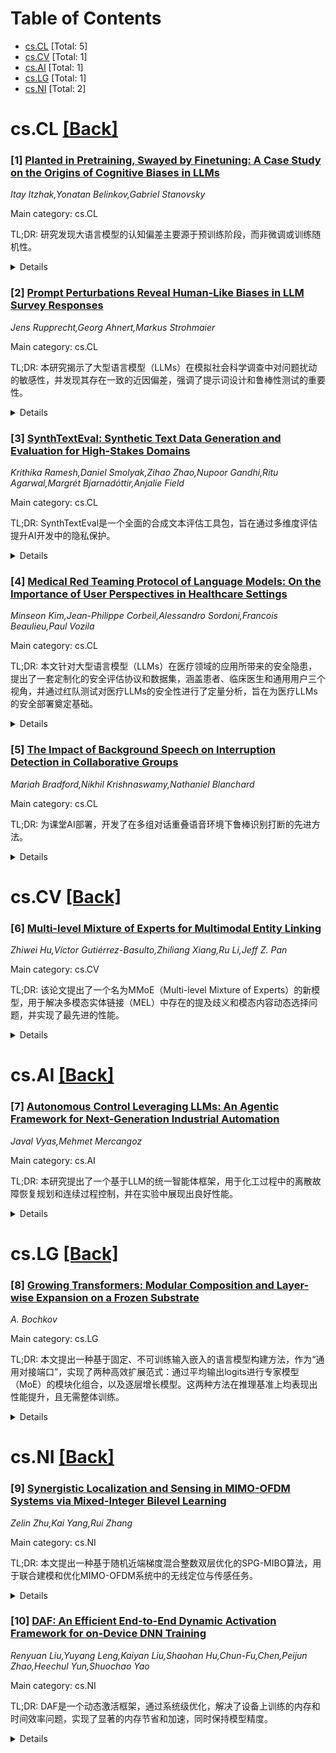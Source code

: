<div id=toc></div>

# Table of Contents

- [cs.CL](#cs.CL) [Total: 5]
- [cs.CV](#cs.CV) [Total: 1]
- [cs.AI](#cs.AI) [Total: 1]
- [cs.LG](#cs.LG) [Total: 1]
- [cs.NI](#cs.NI) [Total: 2]


<div id='cs.CL'></div>

# cs.CL [[Back]](#toc)

### [1] [Planted in Pretraining, Swayed by Finetuning: A Case Study on the Origins of Cognitive Biases in LLMs](https://arxiv.org/abs/2507.07186)
*Itay Itzhak,Yonatan Belinkov,Gabriel Stanovsky*

Main category: cs.CL

TL;DR: 研究发现大语言模型的认知偏差主要源于预训练阶段，而非微调或训练随机性。


<details>
  <summary>Details</summary>
Motivation: 大语言模型（LLMs）存在认知偏差，但目前尚不清楚这些偏差的来源是预训练、微调还是训练过程中的随机性。

Method: 采用两步因果实验方法：首先，使用不同随机种子多次微调模型以评估训练随机性对30多种认知偏差的影响；其次，引入“交叉微调”，在模型间交换指令数据集，以隔离偏差来源并测试偏差是否依赖于数据集。

Result: 研究发现训练随机性确实引入了一些变异性，但模型的认知偏差主要由预训练决定。拥有相同预训练骨干的模型，其偏差模式比仅共享微调数据的模型更为相似。

Conclusion: 理解微调模型的偏差需要超越微调效应，深入考虑其预训练起源。这一视角有助于未来制定评估和缓解大语言模型偏差的原则性策略。

Abstract: Large language models (LLMs) exhibit cognitive biases -- systematic
tendencies of irrational decision-making, similar to those seen in humans.
Prior work has found that these biases vary across models and can be amplified
by instruction tuning. However, it remains unclear if these differences in
biases stem from pretraining, finetuning, or even random noise due to training
stochasticity. We propose a two-step causal experimental approach to
disentangle these factors. First, we finetune models multiple times using
different random seeds to study how training randomness affects over $30$
cognitive biases. Second, we introduce \emph{cross-tuning} -- swapping
instruction datasets between models to isolate bias sources. This swap uses
datasets that led to different bias patterns, directly testing whether biases
are dataset-dependent. Our findings reveal that while training randomness
introduces some variability, biases are mainly shaped by pretraining: models
with the same pretrained backbone exhibit more similar bias patterns than those
sharing only finetuning data. These insights suggest that understanding biases
in finetuned models requires considering their pretraining origins beyond
finetuning effects. This perspective can guide future efforts to develop
principled strategies for evaluating and mitigating bias in LLMs.

</details>


### [2] [Prompt Perturbations Reveal Human-Like Biases in LLM Survey Responses](https://arxiv.org/abs/2507.07188)
*Jens Rupprecht,Georg Ahnert,Markus Strohmaier*

Main category: cs.CL

TL;DR: 本研究揭示了大型语言模型（LLMs）在模拟社会科学调查中对问题扰动的敏感性，并发现其存在一致的近因偏差，强调了提示词设计和鲁棒性测试的重要性。


<details>
  <summary>Details</summary>
Motivation: 当前对于LLM作为人类调查对象替代品的可靠性及其对已知响应偏差的易感性了解不足，亟需深入研究。

Method: 本研究选取了9个不同的LLM，利用世界价值观调查（WVS）中的问题，对问题措辞和答案选项结构施加了11种扰动，共进行了超过167,000次模拟访谈，以评估LLM的响应鲁棒性。

Result: 所有被测试的LLM都对扰动表现出敏感性，并一致地呈现出程度不一的“近因偏差”（倾向于选择最后呈现的答案选项）。虽然大型模型通常更具鲁棒性，但所有模型对语义变化（如转述）和组合扰动仍很敏感。研究发现LLM的某些响应偏差与人类相似。

Conclusion: 本研究强调了在使用LLM生成合成调查数据时，提示词设计和进行鲁棒性测试的至关重要性。

Abstract: Large Language Models (LLMs) are increasingly used as proxies for human
subjects in social science surveys, but their reliability and susceptibility to
known response biases are poorly understood. This paper investigates the
response robustness of LLMs in normative survey contexts -- we test nine
diverse LLMs on questions from the World Values Survey (WVS), applying a
comprehensive set of 11 perturbations to both question phrasing and answer
option structure, resulting in over 167,000 simulated interviews. In doing so,
we not only reveal LLMs' vulnerabilities to perturbations but also reveal that
all tested models exhibit a consistent \textit{recency bias} varying in
intensity, disproportionately favoring the last-presented answer option. While
larger models are generally more robust, all models remain sensitive to
semantic variations like paraphrasing and to combined perturbations. By
applying a set of perturbations, we reveal that LLMs partially align with
survey response biases identified in humans. This underscores the critical
importance of prompt design and robustness testing when using LLMs to generate
synthetic survey data.

</details>


### [3] [SynthTextEval: Synthetic Text Data Generation and Evaluation for High-Stakes Domains](https://arxiv.org/abs/2507.07229)
*Krithika Ramesh,Daniel Smolyak,Zihao Zhao,Nupoor Gandhi,Ritu Agarwal,Margrét Bjarnadóttir,Anjalie Field*

Main category: cs.CL

TL;DR: SynthTextEval是一个全面的合成文本评估工具包，旨在通过多维度评估提升AI开发中的隐私保护。


<details>
  <summary>Details</summary>
Motivation: 大型语言模型（LLM）生成的合成文本在高风险领域（如医疗、法律）具有隐私保护的潜力，但要实现这一潜力，需要对合成数据进行系统且多维度的评估，包括其在下游系统中的效用、系统公平性、隐私泄露风险、与源文本的分布差异以及领域专家的定性反馈。

Method: 本文提出了SynthTextEval工具包，它允许用户对上传或通过其生成模块创建的合成数据，从下游系统效用、系统公平性、隐私泄露风险、通用分布差异和领域专家定性反馈等多个维度进行综合评估。

Result: 尽管SynthTextEval可用于任何数据，但其功能和有效性已在医疗和法律这两个高风险领域的数据集上得到了突出展示和验证。

Conclusion: 通过整合和标准化合成文本的评估指标，SynthTextEval旨在提高合成文本的实用性，进而促进人工智能开发中的隐私保护。

Abstract: We present SynthTextEval, a toolkit for conducting comprehensive evaluations
of synthetic text. The fluency of large language model (LLM) outputs has made
synthetic text potentially viable for numerous applications, such as reducing
the risks of privacy violations in the development and deployment of AI systems
in high-stakes domains. Realizing this potential, however, requires principled
consistent evaluations of synthetic data across multiple dimensions: its
utility in downstream systems, the fairness of these systems, the risk of
privacy leakage, general distributional differences from the source text, and
qualitative feedback from domain experts. SynthTextEval allows users to conduct
evaluations along all of these dimensions over synthetic data that they upload
or generate using the toolkit's generation module. While our toolkit can be run
over any data, we highlight its functionality and effectiveness over datasets
from two high-stakes domains: healthcare and law. By consolidating and
standardizing evaluation metrics, we aim to improve the viability of synthetic
text, and in-turn, privacy-preservation in AI development.

</details>


### [4] [Medical Red Teaming Protocol of Language Models: On the Importance of User Perspectives in Healthcare Settings](https://arxiv.org/abs/2507.07248)
*Minseon Kim,Jean-Philippe Corbeil,Alessandro Sordoni,Francois Beaulieu,Paul Vozila*

Main category: cs.CL

TL;DR: 本文针对大型语言模型（LLMs）在医疗领域的应用所带来的安全隐患，提出了一套定制化的安全评估协议和数据集，涵盖患者、临床医生和通用用户三个视角，并通过红队测试对医疗LLMs的安全性进行了定量分析，旨在为医疗LLMs的安全部署奠定基础。


<details>
  <summary>Details</summary>
Motivation: 随着LLMs在医疗领域的广泛应用，其输出可能直接影响人类健康，引发了严重的安全担忧。然而，现有安全评估主要集中于通用基准，缺乏针对医疗领域特定用户（如患者和临床医生）视角的专业安全评估。

Method: 引入了针对医疗领域的安全评估协议，该协议同时考虑了患者用户和临床医生用户的视角，并结合通用安全评估。为此，构建了PatientSafetyBench数据集，包含466个样本，涵盖5个关键类别，专门用于衡量患者视角的安全性。将红队测试协议应用于MediPhi模型集合作为案例研究进行定量分析。

Result: 据作者所知，这是首次通过有针对性的红队测试，从患者、临床医生和通用用户三个不同视角定义医疗LLMs的安全评估标准，并成功构建了PatientSafetyBench数据集，填补了医疗领域特定安全评估的空白。

Conclusion: 这项工作为医疗领域LLMs更安全的部署奠定了基础，通过多视角、定制化的安全评估，提高了医疗LLMs的可靠性和安全性。

Abstract: As the performance of large language models (LLMs) continues to advance,
their adoption is expanding across a wide range of domains, including the
medical field. The integration of LLMs into medical applications raises
critical safety concerns, particularly due to their use by users with diverse
roles, e.g. patients and clinicians, and the potential for model's outputs to
directly affect human health. Despite the domain-specific capabilities of
medical LLMs, prior safety evaluations have largely focused only on general
safety benchmarks. In this paper, we introduce a safety evaluation protocol
tailored to the medical domain in both patient user and clinician user
perspectives, alongside general safety assessments and quantitatively analyze
the safety of medical LLMs. We bridge a gap in the literature by building the
PatientSafetyBench containing 466 samples over 5 critical categories to measure
safety from the perspective of the patient. We apply our red-teaming protocols
on the MediPhi model collection as a case study. To our knowledge, this is the
first work to define safety evaluation criteria for medical LLMs through
targeted red-teaming taking three different points of view - patient,
clinician, and general user - establishing a foundation for safer deployment in
medical domains.

</details>


### [5] [The Impact of Background Speech on Interruption Detection in Collaborative Groups](https://arxiv.org/abs/2507.07280)
*Mariah Bradford,Nikhil Krishnaswamy,Nathaniel Blanchard*

Main category: cs.CL

TL;DR: 为课堂AI部署，开发了在多组对话重叠语音环境下鲁棒识别打断的先进方法。


<details>
  <summary>Details</summary>
Motivation: 现有打断检测方法多在单对话、清晰音频下研究，不适用于课堂中多组并发对话和语音重叠普遍存在的真实场景。

Method: 分析了单对话和多组对话环境下的打断检测，并创建了一种对重叠语音鲁棒的先进打断识别方法。

Result: 成功开发出可用于课堂部署的、对重叠语音鲁棒的打断识别方法；揭示了协同小组互动中打断的语言和韵律特征。

Conclusion: 本研究提供了一种适用于真实课堂环境的打断识别方案，并为未来考虑多组重叠语音影响的小组对话追踪研究奠定了基础。

Abstract: Interruption plays a crucial role in collaborative learning, shaping group
interactions and influencing knowledge construction. AI-driven support can
assist teachers in monitoring these interactions. However, most previous work
on interruption detection and interpretation has been conducted in
single-conversation environments with relatively clean audio. AI agents
deployed in classrooms for collaborative learning within small groups will need
to contend with multiple concurrent conversations -- in this context,
overlapping speech will be ubiquitous, and interruptions will need to be
identified in other ways. In this work, we analyze interruption detection in
single-conversation and multi-group dialogue settings. We then create a
state-of-the-art method for interruption identification that is robust to
overlapping speech, and thus could be deployed in classrooms. Further, our work
highlights meaningful linguistic and prosodic information about how
interruptions manifest in collaborative group interactions. Our investigation
also paves the way for future works to account for the influence of overlapping
speech from multiple groups when tracking group dialog.

</details>


<div id='cs.CV'></div>

# cs.CV [[Back]](#toc)

### [6] [Multi-level Mixture of Experts for Multimodal Entity Linking](https://arxiv.org/abs/2507.07108)
*Zhiwei Hu,Víctor Gutiérrez-Basulto,Zhiliang Xiang,Ru Li,Jeff Z. Pan*

Main category: cs.CV

TL;DR: 该论文提出了一个名为MMoE（Multi-level Mixture of Experts）的新模型，用于解决多模态实体链接（MEL）中存在的提及歧义和模态内容动态选择问题，并实现了最先进的性能。


<details>
  <summary>Details</summary>
Motivation: 现有MEL方法未能解决两个关键问题：1) 提及歧义，即由于提及文本上下文的简洁性和信息缺失导致的语义内容不足；2) 模态内容动态选择，即难以动态区分不同模态信息部分的重要性。

Method: 本文提出了MMoE模型。它包含四个组件：1) 描述感知提及增强模块，利用大型语言模型识别最匹配提及的WikiData描述；2) 多模态特征提取模块，采用多模态特征编码器获取文本和视觉嵌入；3) 内部专家混合模块和4) 级别间专家混合模块，应用专家混合机制动态自适应地选择相关信息区域的特征。

Result: 广泛的实验证明，MMoE模型与现有最先进的方法相比，表现出卓越的性能。

Conclusion: MMoE模型有效缓解了提及歧义和模态内容动态选择问题，并在多模态实体链接任务中达到了最先进的水平。

Abstract: Multimodal Entity Linking (MEL) aims to link ambiguous mentions within
multimodal contexts to associated entities in a multimodal knowledge base.
Existing approaches to MEL introduce multimodal interaction and fusion
mechanisms to bridge the modality gap and enable multi-grained semantic
matching. However, they do not address two important problems: (i) mention
ambiguity, i.e., the lack of semantic content caused by the brevity and
omission of key information in the mention's textual context; (ii) dynamic
selection of modal content, i.e., to dynamically distinguish the importance of
different parts of modal information. To mitigate these issues, we propose a
Multi-level Mixture of Experts (MMoE) model for MEL. MMoE has four components:
(i) the description-aware mention enhancement module leverages large language
models to identify the WikiData descriptions that best match a mention,
considering the mention's textual context; (ii) the multimodal feature
extraction module adopts multimodal feature encoders to obtain textual and
visual embeddings for both mentions and entities; (iii)-(iv) the intra-level
mixture of experts and inter-level mixture of experts modules apply a switch
mixture of experts mechanism to dynamically and adaptively select features from
relevant regions of information. Extensive experiments demonstrate the
outstanding performance of MMoE compared to the state-of-the-art. MMoE's code
is available at: https://github.com/zhiweihu1103/MEL-MMoE.

</details>


<div id='cs.AI'></div>

# cs.AI [[Back]](#toc)

### [7] [Autonomous Control Leveraging LLMs: An Agentic Framework for Next-Generation Industrial Automation](https://arxiv.org/abs/2507.07115)
*Javal Vyas,Mehmet Mercangoz*

Main category: cs.AI

TL;DR: 本研究提出了一个基于LLM的统一智能体框架，用于化工过程中的离散故障恢复规划和连续过程控制，并在实验中展现出良好性能。


<details>
  <summary>Details</summary>
Motivation: 现代化工过程日益复杂，劳动力短缺且故障情景复杂，亟需结合符号推理与自适应控制的新型自动化范式。

Method: 提出了一个统一的智能体框架，利用大型语言模型（LLMs）同时进行离散故障恢复规划和连续过程控制。该框架采用有限状态机（FSMs）定义操作范围，并通过LLM规划代理、模拟代理和验证-重提示循环迭代优化方案。

Result: 在故障恢复案例中，GPT-4o及mini版在FSM路径规划上达到100%成功率，优于开源LLMs。在连续控制案例中，LLM控制器在温度维持方面表现与传统PID相当，且提示循环对处理非线性动态至关重要。研究还分析了主要失败模式。

Conclusion: 结果表明，通过结构化反馈和模块化智能体，LLMs能够统一高层符号规划与低层连续控制，为化工领域的韧性、语言驱动自动化开辟新途径。

Abstract: The increasing complexity of modern chemical processes, coupled with
workforce shortages and intricate fault scenarios, demands novel automation
paradigms that blend symbolic reasoning with adaptive control. In this work, we
introduce a unified agentic framework that leverages large language models
(LLMs) for both discrete fault-recovery planning and continuous process control
within a single architecture. We adopt Finite State Machines (FSMs) as
interpretable operating envelopes: an LLM-driven planning agent proposes
recovery sequences through the FSM, a Simulation Agent executes and checks each
transition, and a Validator-Reprompting loop iteratively refines invalid plans.
In Case Study 1, across 180 randomly generated FSMs of varying sizes (4-25
states, 4-300 transitions), GPT-4o and GPT-4o-mini achieve 100% valid-path
success within five reprompts-outperforming open-source LLMs in both accuracy
and latency. In Case Study 2, the same framework modulates dual-heater inputs
on a laboratory TCLab platform (and its digital twin) to maintain a target
average temperature under persistent asymmetric disturbances. Compared to
classical PID control, our LLM-based controller attains similar performance,
while ablation of the prompting loop reveals its critical role in handling
nonlinear dynamics. We analyze key failure modes-such as instruction following
lapses and coarse ODE approximations. Our results demonstrate that, with
structured feedback and modular agents, LLMs can unify high-level symbolic
planningand low-level continuous control, paving the way towards resilient,
language-driven automation in chemical engineering.

</details>


<div id='cs.LG'></div>

# cs.LG [[Back]](#toc)

### [8] [Growing Transformers: Modular Composition and Layer-wise Expansion on a Frozen Substrate](https://arxiv.org/abs/2507.07129)
*A. Bochkov*

Main category: cs.LG

TL;DR: 本文提出一种基于固定、不可训练输入嵌入的语言模型构建方法，作为“通用对接端口”，实现了两种高效扩展范式：通过平均输出logits进行专家模型（MoE）的模块化组合，以及逐层增长模型。这两种方法在推理基准上均表现出性能提升，且无需整体训练。


<details>
  <summary>Details</summary>
Motivation: 当前大型语言模型（LLMs）的整体端到端训练范式资源密集且缺乏灵活性。研究旨在探索一种替代性的、更具建设性和灵活性的模型开发方法。

Method: 该研究基于不可训练的、确定性输入嵌入（源自Unicode字形视觉结构）建立模型。这种固定表示作为“通用对接端口”，支持两种主要扩展范式：
1. **模块化组合：** 将在不同数据集上训练的专家模型（如俄语和中文文本模型）通过简单平均其输出logits，在训练后无缝合并成一个更强大的Mixture-of-Experts (MoE) 模型，无需修改架构。
2. **逐层增长：** 引入逐层构建训练方法，通过逐步堆叠和训练Transformer模型中的每一层来“成长”深度模型。

Result: 1. **模块化组合：** 合并后的MoE模型在MMLU等推理基准上立即显示出性能提升，超越其组成专家模型，且未出现灾难性遗忘。
2. **逐层增长：** 该方法展示了稳定的收敛性，并且模型深度与复杂推理能力（例如SQuAD所需的）的出现之间存在明确的相关性。

Conclusion: 研究结果表明，人工智能开发可以从整体优化转向更具生物学或建设性的模型，其中复杂性可以增量构建，模块可以自由组合。这为资源高效的扩展、持续学习以及构建强大AI系统的更民主化生态系统开辟了新途径。

Abstract: The prevailing paradigm for scaling large language models (LLMs) involves
monolithic, end-to-end training, a resource-intensive process that lacks
flexibility. This paper explores an alternative, constructive approach to model
development, built upon the foundation of non-trainable, deterministic input
embeddings. In prior [1], we established that high-level semantic reasoning can
emerge in Transformers using frozen embeddings derived from the visual
structure of Unicode glyphs. Here, we demonstrate that this fixed
representational substrate acts as a universal "docking port," enabling two
powerful and efficient scaling paradigms: seamless modular composition and
progressive layer-wise growth.
  First, we show that specialist models trained on disparate datasets (e.g.,
Russian and Chinese text) can be merged into a single, more capable
Mixture-of-Experts (MoE) model, post-training, with zero architectural
modification. This is achieved by simply averaging their output logits. The
resulting MoE model exhibits immediate performance improvements on reasoning
benchmarks like MMLU, surpassing its constituent experts without catastrophic
forgetting. Second, we introduce a layer-wise constructive training
methodology, where a deep Transformer is "grown" by progressively stacking and
training one layer at a time. This method demonstrates stable convergence and a
clear correlation between model depth and the emergence of complex reasoning
abilities, such as those required for SQuAD.
  Our findings suggest a paradigm shift from monolithic optimization towards a
more biological or constructive model of AI development, where complexity is
built incrementally and modules can be composed freely. This opens new avenues
for resource-efficient scaling, continual learning, and a more democratized
ecosystem for building powerful AI systems. We release all code and models to
facilitate further research.

</details>


<div id='cs.NI'></div>

# cs.NI [[Back]](#toc)

### [9] [Synergistic Localization and Sensing in MIMO-OFDM Systems via Mixed-Integer Bilevel Learning](https://arxiv.org/abs/2507.07118)
*Zelin Zhu,Kai Yang,Rui Zhang*

Main category: cs.NI

TL;DR: 本文提出一种基于随机近端梯度混合整数双层优化的SPG-MIBO算法，用于联合建模和优化MIMO-OFDM系统中的无线定位与传感任务。


<details>
  <summary>Details</summary>
Motivation: 现代无线网络中，无线定位与传感对智能城市、物联网和自动系统至关重要。尽管将信道状态信息（CSI）与深度学习结合很有前景，但MIMO-OFDM系统高维CSI特性下定位与传感的联合建模仍研究不足。

Method: 将定位与传感任务公式化为混合整数双层深度学习问题，并提出一种新的基于随机近端梯度的混合整数双层优化（SPG-MIBO）算法。该算法适用于高维和大规模数据集，通过小批量训练提高计算和内存效率，并提供理论收敛保证。

Result: 在多个数据集上的广泛实验验证了SPG-MIBO算法的有效性，并突出了联合定位与传感优化所带来的性能提升。

Conclusion: 通过联合建模和优化无线定位与传感任务，所提出的SPG-MIBO算法能够有效利用MIMO-OFDM系统的高维CSI，提升系统性能，从而支持现代无线网络中的各种智能应用。

Abstract: Wireless localization and sensing technologies are essential in modern
wireless networks, supporting applications in smart cities, the Internet of
Things (IoT), and autonomous systems. High-performance localization and sensing
systems are critical for both network efficiency and emerging intelligent
applications. Integrating channel state information (CSI) with deep learning
has recently emerged as a promising solution. Recent works have leveraged the
spatial diversity of multiple input multiple output (MIMO) systems and the
frequency granularity of orthogonal frequency division multiplexing (OFDM)
waveforms to improve spatial resolution. Nevertheless, the joint modeling of
localization and sensing under the high-dimensional CSI characteristics of
MIMO-OFDM systems remains insufficiently investigated. This work aims to
jointly model and optimize localization and sensing tasks to harness their
potential synergy. We first formulate localization and sensing as a
mixed-integer bilevel deep learning problem and then propose a novel stochastic
proximal gradient-based mixed-integer bilevel optimization (SPG-MIBO)
algorithm. SPG-MIBO is well-suited for high-dimensional and large-scale
datasets, leveraging mini-batch training at each step for computational and
memory efficiency. The algorithm is also supported by theoretical convergence
guarantees. Extensive experiments on multiple datasets validate its
effectiveness and highlight the performance gains from joint localization and
sensing optimization.

</details>


### [10] [DAF: An Efficient End-to-End Dynamic Activation Framework for on-Device DNN Training](https://arxiv.org/abs/2507.07149)
*Renyuan Liu,Yuyang Leng,Kaiyan Liu,Shaohan Hu,Chun-Fu,Chen,Peijun Zhao,Heechul Yun,Shuochao Yao*

Main category: cs.NI

TL;DR: DAF是一个动态激活框架，通过系统级优化，解决了设备上训练的内存和时间效率问题，实现了显著的内存节省和加速，同时保持模型精度。


<details>
  <summary>Details</summary>
Motivation: 设备上深度神经网络训练中，激活压缩对于克服移动和边缘设备的内存限制至关重要。现有动态激活量化方法因计算开销和内存碎片化等系统级挑战，难以实际部署。

Method: DAF通过系统级优化实现内存和时间高效的动态量化训练。具体方法包括：开发针对移动和边缘SoC内存层次结构的混合规约操作；利用CPU-GPU协同位打包进行高效动态量化；以及实施重要性感知分页内存管理方案，以减少碎片并支持动态内存调整。

Result: 在嵌入式和移动平台上对多种深度学习模型进行评估，结果显示内存使用量减少高达22.9倍，速度提升3.2倍，且未影响模型训练精度。

Conclusion: DAF的系统级优化使其能够在不牺牲模型训练精度的情况下，显著节省内存并提高速度，从而成为资源受限环境下的可扩展且实用的解决方案。

Abstract: Recent advancements in on-device training for deep neural networks have
underscored the critical need for efficient activation compression to overcome
the memory constraints of mobile and edge devices. As activations dominate
memory usage during training and are essential for gradient computation,
compressing them without compromising accuracy remains a key research
challenge. While existing methods for dynamic activation quantization promise
theoretical memory savings, their practical deployment is impeded by
system-level challenges such as computational overhead and memory
fragmentation.
  To address these challenges, we introduce DAF, a Dynamic Activation Framework
that enables scalable and efficient on-device training through system-level
optimizations. DAF achieves both memory- and time-efficient dynamic
quantization training by addressing key system bottlenecks. It develops hybrid
reduction operations tailored to the memory hierarchies of mobile and edge
SoCs, leverages collaborative CPU-GPU bit-packing for efficient dynamic
quantization, and implements an importance-aware paging memory management
scheme to reduce fragmentation and support dynamic memory adjustments.
  These optimizations collectively enable DAF to achieve substantial memory
savings and speedup without compromising model training accuracy. Evaluations
on various deep learning models across embedded and mobile platforms
demonstrate up to a $22.9\times$ reduction in memory usage and a $3.2\times$
speedup, making DAF a scalable and practical solution for resource-constrained
environments.

</details>
